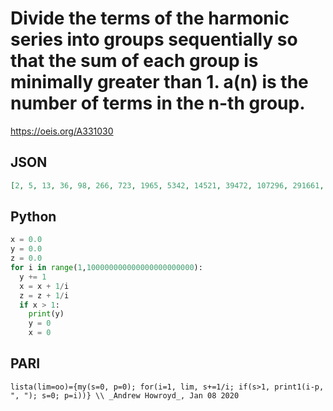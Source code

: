 # Divide the terms of the harmonic series into groups sequentially so that the sum of each group is minimally greater than 1\. a\(n\) is the number of terms in the n\-th group\.
https://oeis.org/A331030
## JSON
```JSON
[2, 5, 13, 36, 98, 266, 723, 1965, 5342, 14521, 39472, 107296, 291661, 792817, 2155100, 5858169, 15924154, 43286339, 117664468, 319845186, 869429357, 2363354022, 6424262292, 17462955450, 47469234471, 129034757473, 350752836478, 953445061679, 2591732385596]
```
## Python
```Python
x = 0.0
y = 0.0
z = 0.0
for i in range(1,100000000000000000000000):
  y += 1
  x = x + 1/i
  z = z + 1/i
  if x > 1:
    print(y)
    y = 0
    x = 0
```
## PARI
```PARI
lista(lim=oo)={my(s=0, p=0); for(i=1, lim, s+=1/i; if(s>1, print1(i-p, ", "); s=0; p=i))} \\ _Andrew Howroyd_, Jan 08 2020
```
